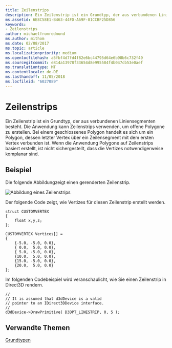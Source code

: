 ```yaml
---
title: Zeilenstrips
description: Ein Zeilenstrip ist ein Grundtyp, der aus verbundenen Liniensegmenten besteht. Die Anwendung kann Zeilenstrips verwenden, um offene Polygone zu erstellen. Bei einem geschlossenes Polygon handelt es sich um ein Polygon, deren letzte Vertex über ein Liniensegment mit ihrem ersten Scheitelpunkt verbunden ist.
ms.assetid: 6E8C58E1-B463-44FD-A69F-81CCBF25D856
keywords:
- Zeilenstrips
author: michaelfromredmond
ms.author: mithom
ms.date: 02/08/2017
ms.topic: article
ms.localizationpriority: medium
ms.openlocfilehash: a5fbf4d7fd4f82e6bc44795d64e6b98b6c732f49
ms.sourcegitcommit: e814a13978f33654d8e995584f4b047cb53e0aef
ms.translationtype: MT
ms.contentlocale: de-DE
ms.lasthandoff: 11/05/2018
ms.locfileid: "6027089"
---
```

# <a name="line-strips"></a>Zeilenstrips


Ein Zeilenstrip ist ein Grundtyp, der aus verbundenen Liniensegmenten besteht. Die Anwendung kann Zeilenstrips verwenden, um offene Polygone zu erstellen. Bei einem geschlossenes Polygon handelt es sich um ein Polygon, dessen letzter Vertex über ein Zeilensegment mit dem ersten Vertex verbunden ist. Wenn die Anwendung Polygone auf Zeilenstrips basiert erstellt, ist nicht sichergestellt, dass die Vertizes notwendigerweise komplanar sind.

## <a name="span-idexamplespanspan-idexamplespanspan-idexamplespanexample"></a><span id="Example"></span><span id="example"></span><span id="EXAMPLE"></span>Beispiel


Die folgende Abbildungzeigt einen gerenderten Zeilenstrip.

![Abbildung eines Zeilenstrips](images/linstrip.gif)

Der folgende Code zeigt, wie Vertizes für diesen Zeilenstrip erstellt werden.

```
struct CUSTOMVERTEX
{
    float x,y,z;
};

CUSTOMVERTEX Vertices[] = 
{
    {-5.0, -5.0, 0.0},
    { 0.0,  5.0, 0.0},
    { 5.0, -5.0, 0.0},
    {10.0,  5.0, 0.0},
    {15.0, -5.0, 0.0},
    {20.0,  5.0, 0.0}
};
```

Im folgenden Codebeispiel wird veranschaulicht, wie Sie einen Zeilenstrip in Direct3D rendern.

```
//
// It is assumed that d3dDevice is a valid
// pointer to an IDirect3DDevice interface.
//
d3dDevice->DrawPrimitive( D3DPT_LINESTRIP, 0, 5 );
```

## <a name="span-idrelated-topicsspanrelated-topics"></a><span id="related-topics"></span>Verwandte Themen


[Grundtypen](primitives.md)

 

 




